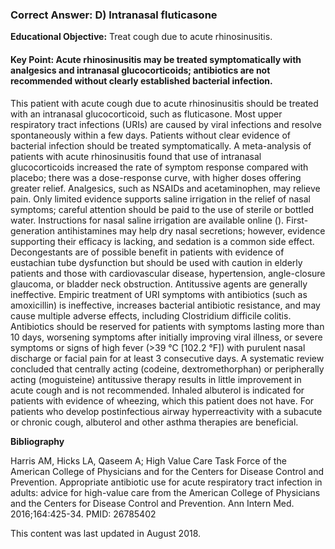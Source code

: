 
### Correct Answer: D) Intranasal fluticasone 

**Educational Objective:** Treat cough due to acute rhinosinusitis.

#### **Key Point:** Acute rhinosinusitis may be treated symptomatically with analgesics and intranasal glucocorticoids; antibiotics are not recommended without clearly established bacterial infection.

This patient with acute cough due to acute rhinosinusitis should be treated with an intranasal glucocorticoid, such as fluticasone. Most upper respiratory tract infections (URIs) are caused by viral infections and resolve spontaneously within a few days. Patients without clear evidence of bacterial infection should be treated symptomatically. A meta-analysis of patients with acute rhinosinusitis found that use of intranasal glucocorticoids increased the rate of symptom response compared with placebo; there was a dose-response curve, with higher doses offering greater relief. Analgesics, such as NSAIDs and acetaminophen, may relieve pain. Only limited evidence supports saline irrigation in the relief of nasal symptoms; careful attention should be paid to the use of sterile or bottled water. Instructions for nasal saline irrigation are available online (). First-generation antihistamines may help dry nasal secretions; however, evidence supporting their efficacy is lacking, and sedation is a common side effect. Decongestants are of possible benefit in patients with evidence of eustachian tube dysfunction but should be used with caution in elderly patients and those with cardiovascular disease, hypertension, angle-closure glaucoma, or bladder neck obstruction. Antitussive agents are generally ineffective.
Empiric treatment of URI symptoms with antibiotics (such as amoxicillin) is ineffective, increases bacterial antibiotic resistance, and may cause multiple adverse effects, including Clostridium difficile colitis. Antibiotics should be reserved for patients with symptoms lasting more than 10 days, worsening symptoms after initially improving viral illness, or severe symptoms or signs of high fever (>39 °C [102.2 °F]) with purulent nasal discharge or facial pain for at least 3 consecutive days.
A systematic review concluded that centrally acting (codeine, dextromethorphan) or peripherally acting (moguisteine) antitussive therapy results in little improvement in acute cough and is not recommended.
Inhaled albuterol is indicated for patients with evidence of wheezing, which this patient does not have. For patients who develop postinfectious airway hyperreactivity with a subacute or chronic cough, albuterol and other asthma therapies are beneficial.

**Bibliography**

Harris AM, Hicks LA, Qaseem A; High Value Care Task Force of the American College of Physicians and for the Centers for Disease Control and Prevention. Appropriate antibiotic use for acute respiratory tract infection in adults: advice for high-value care from the American College of Physicians and the Centers for Disease Control and Prevention. Ann Intern Med. 2016;164:425-34. PMID: 26785402

This content was last updated in August 2018.